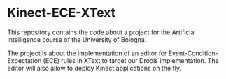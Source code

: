 Kinect-ECE-XText
================

This repository contains the code about a project for the Artificial Intelligence course of the University of Bologna.

The project is about the implementation of an editor for Event-Condition-Expectation (ECE) rules in XText to target our Drools implementation. The editor will also allow to deploy Kinect applications on the fly.
